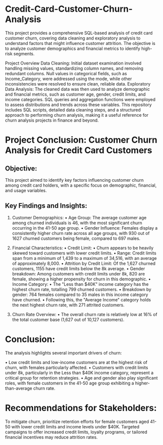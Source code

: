 # Credit-Card-Customer-Churn-Analysis
This project provides a comprehensive SQL-based analysis of credit card customer churn, covering data cleaning and exploratory analysis to understand factors that might influence customer attrition. The objective is to analyze customer demographics and financial metrics to identify high-risk segments.

Project Overview
Data Cleaning:
Initial dataset examination involved handling missing values, standardizing column names, and removing redundant columns.
Null values in categorical fields, such as Income_Category, were addressed using the mode, while other inconsistencies were resolved to ensure clean, reliable data.
Exploratory Data Analysis:
The cleaned data was then used to analyze demographic and financial metrics, such as customer age, gender, credit limits, and income categories.
SQL queries and aggregation functions were employed to assess distributions and trends across these variables.
This repository includes SQL scripts, detailed data cleaning steps, and a structured approach to performing churn analysis, making it a useful reference for churn analysis projects in finance and beyond.


# Project Conclusion: Customer Churn Analysis for Credit Card Customers
## Objective:
This project aimed to identify key factors influencing customer churn among credit card holders, with a specific focus on demographic, financial, and usage variables.

## Key Findings and Insights:

1. Customer Demographics:
  • Age Group: The average customer age among churned individuals is 46, with the most significant churn occurring in the 41-50 age group.
  • Gender Influence: Females display a consistently higher churn rate across all age groups, with 930 out of 1627 churned customers being female, compared to 697 males.

2. Financial Characteristics:
• Credit Limit:
  • Churn appears to be heavily skewed toward customers with lower credit limits.
  • Range: Credit limits span from a minimum of 1,439 to a maximum of 34,516, with an average of approximately 8,000.
  • Attrition by Credit Limit: Of the 1,627 churned customers, 1155 have credit limits below the 8k average.
  • Gender breakdown: Among customers with credit limits under 8k, 820 are female, showing a higher propensity for churn in this demographic.
• Income Category:
  • The "Less than $40K" income category has the highest churn rate, totalling 799 churned customers.
  • Breakdown by gender: 764 females compared to 35 males in this income category have churned.
  • Following this, the "Average Income" category holds the next highest churn rate, with 271 attrited customers.
3. Churn Rate Overview:
  • The overall churn rate is relatively low at 16% of the total customer base (1,627 out of 10,127 customers).

# Conclusion:
The analysis highlights several important drivers of churn:

• Low credit limits and low-income customers are at the highest risk of churn, with females particularly affected.
• Customers with credit limits under 8k, particularly in the Less than $40K income category, represent a critical group for retention strategies.
• Age and gender also play significant roles, with female customers in the 41-50 age group exhibiting a higher-than-average churn rate.

# Recommendations for Stakeholders:
To mitigate churn, prioritize retention efforts for female customers aged 41-50 with lower credit limits and income levels under $40K. Targeted campaigns to offer increased credit limits, loyalty programs, or tailored financial incentives may reduce attrition rates.
